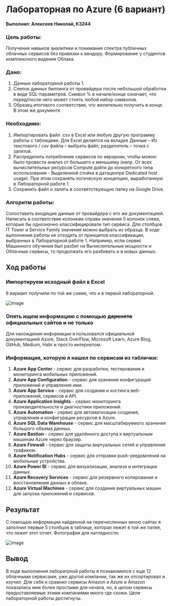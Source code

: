 # Лабораторная по Azure (6 вариант)

#### Выполнил: Алексеев Николай, К3244

### Цель работы:

Получение навыков аналитики и понимания спектра публичных облачных сервисов без привязки к вендору. Формирование у студентов комплексного видения Облака.

### Дано:

1. Данные лабораторной работы 1.
2. Слепок данных биллинга от провайдера после небольшой обработки в виде SQL-параметров. Символ % в начале/конце означает, что перед/после него может стоять любой набор символов.
3. Образец итогового соответствия, что желательно получить в конце. В этом же документе

### Необходимо:

1. Импортировать файл .csv в Excel или любую другую программу работы с таблицами. Для Excel делается на вкладке Данные – Из текстового / csv файла – выбрать файл, разделитель – точка с запятой.
2. Распределить потребление сервисов по иерархии, чтобы можно было провести анализ от большего к меньшему (напр. От всех вычислительных ресурсов Compute дойти до конкретного типа использования - Выделенной стойка в датацентре Dedicated host usage). При этом сохранять логическую концепцию, выработанную в Лабораторной работе 1.
3. Сохранить файл и залить в соответствующую папку на Google Drive.

### Алгоритм работы:

Сопоставить входящие данные от провайдера с его же документацией. Написать в соответствие колонкам справа значения 5 колонок слева, которые бы однозначно классифицировали тип сервиса. Для столбцов IT Tower и Service Family значения можно выбрать из образца. В ходе выполнения работы не отходить от принципов классификации, выбранных в Лабораторной работе 1. Например, если сервис Машинного обучения был разбит на Вычислительные мощности и Облачные сервисы, то продолжать его разбивать и в новых данных.

## Ход работы

### Импортируем исходный файл в Excel

6 вариант получили по той же схеме, что и в первой лабораторной.

![image](https://github.com/user-attachments/assets/018f6b1d-d55c-4f7f-9ad6-23b4a2cbe34d)

### Опять ищем информацию с помощью ~~даркнета~~ официальных сайтов и не только

Для нахождения информации я пользовался официальной документацией Azure, Stack OverFlow, Microsoft Learn, Azure Blog, GitHub, Medium, Habr и просто интернетом.

### Информация, которую я нашел по сервисам из таблички:

1. **Azure App Center** - сервис для разработки, тестирования и мониторинга мобильных приложений.
2. **Azure App Configuration** - сервис для хранения конфигураций приложений и управления ими.
3. **Azure App Service** - сервис для создания и хостинга веб-приложений, сервисов и API.
4. **Azure Application Insights** - сервис мониторинга производительности и диагностики приложений.
5. **Azure Automation** - сервис для автоматизации создания, управления и конфигурации ресурсов в Azure.
6. **Azure SQL Data Warehouse** - сервис для масштабируемого хранения большого объема данных.
7. **Azure Bastion** - сервис для удалённого доступа к виртуальным машинам Azure через браузер.
8. **Azure Firewall** - сервис для защиты виртуальных сетей и управления трафиком.
9. **Azure Notification Hubs** - сервис для отправки push-уведомлений на мобильные устройства.
10. **Azure Power BI** - сервис для визуализации, анализа и интеграции данных.
11. **Azure Recovery Services** - сервис для резервного копирования и восстановления данных в облаке.
12. **Azure Virtual Machines** - сервис для создания виртуальных машин для запуска приложений и сервисов.

## Результат

С помощью информации найденной на перечисленных мною сайтах я заполнил первые 5 столбцов в таблице, которая лежит в той же папке, что лежит этот отчет. Фотография для наглядности:

![image](https://github.com/user-attachments/assets/f1e62504-afe0-419f-aa30-b3384e78e665)

## Вывод

В ходе выполнения лаборатрной работы я познакомился с еще 12 облачными сервисами, уже другой компании, так же их отсортировал и изучил. Для себя я сравнил сервисы Amazon и Azure и Amazon показались мне более простыми для начала, но, в целом сервисы предоставляемые этими компаниями много где схожи. Цели лабораторной работы достигнуты.







